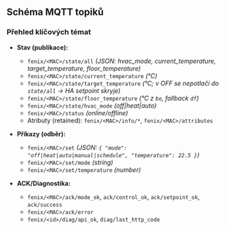 ## Schéma MQTT topiků 


### Přehled klíčových témat

* **Stav (publikace):**

  * `fenix/<MAC>/state/all` *(JSON: hvac_mode, current_temperature, target_temperature, floor_temperature)*
  * `fenix/<MAC>/state/current_temperature` *(°C)*
  * `fenix/<MAC>/state/target_temperature` *(°C; v OFF se nepotlačí do `state/all` → HA setpoint skryje)*
  * `fenix/<MAC>/state/floor_temperature` *(°C z `bo`, fallback `df`)*
  * `fenix/<MAC>/state/hvac_mode` *(off|heat|auto)*
  * `fenix/<MAC>/status` *(online/offline)*
  * Atributy (retained): `fenix/<MAC>/info/*`, `fenix/<MAC>/attributes`
* **Příkazy (odběr):**

  * `fenix/<MAC>/set` *(JSON: `{ "mode": "off|heat|auto|manual|schedule", "temperature": 22.5 }`)*
  * `fenix/<MAC>/set/mode` *(string)*
  * `fenix/<MAC>/set/temperature` *(number)*
* **ACK/Diagnostika:**

  * `fenix/<MAC>/ack/mode_ok`, `ack/control_ok`, `ack/setpoint_ok`, `ack/success`
  * `fenix/<MAC>/ack/error`
  * `fenix/<id>/diag/api_ok`, `diag/last_http_code`

